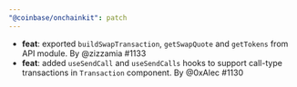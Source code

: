 ```yaml
---
"@coinbase/onchainkit": patch
---
```


- **feat**: exported `buildSwapTransaction`, `getSwapQuote` and `getTokens` from API module. By @zizzamia #1133
- **feat**: added `useSendCall` and `useSendCalls` hooks to support call-type transactions in `Transaction` component. By @0xAlec #1130
